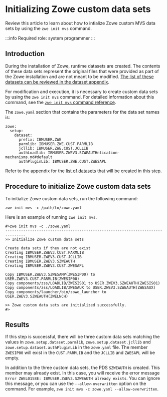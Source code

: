 
# Initializing Zowe custom data sets

Review this article to learn about how to intialize Zowe custom MVS data sets by using the `zwe init mvs` command. 

:::info Required role: system programmer
:::

## Introduction

During the installation of Zowe, runtime datasets are created. The contents of these data sets represent the original files that were provided as part of the Zowe installation and are not meant to be modified. [The list of these datasets can be reviewed in the dataset appendix](../appendix/server-datasets.md).

For modification and execution, it is necessary to create custom data sets by using the `zwe init mvs` command. For detailed information about this command, see the [`zwe init mvs` command reference](../appendix/zwe_server_command_reference/zwe/init/zwe-init-mvs.md).

The `zowe.yaml` section that contains the parameters for the data set names is:

```
zowe:
  setup:
    dataset:
      prefix: IBMUSER.ZWE
      parmlib: IBMUSER.ZWE.CUST.PARMLIB
      jcllib: IBMUSER.ZWE.CUST.JCLLIB
      authLoadlib: IBMUSER.ZWEV3.SZWEAUTHntication-mechanisms.md#default
      authPluginLib: IBMUSER.ZWE.CUST.ZWESAPL
```

Refer to the appendix for the [list of datasets](../appendix/server-datasets.md#custom-data-sets) that will be created in this step.

## Procedure to initialize Zowe custom data sets

To initialize Zowe custom data sets, run the following command: 

```
zwe init mvs -c /path/to/zowe.yaml
```

Here is an example of running `zwe init mvs`.  

```
#>zwe init mvs -c ./zowe.yaml
-------------------------------------------------------------------------------
>> Initialize Zowe custom data sets

Create data sets if they are not exist
Creating IBMUSER.ZWEV3.CUST.PARMLIB
Creating IBMUSER.ZWEV3.CUST.JCLLIB
Creating IBMUSER.ZWEV3.SZWEAUTH
Creating IBMUSER.ZWEV3.CUST.ZWESAPL

Copy IBMUSER.ZWEV3.SZWESAMP(ZWESIP00) to USER.ZWEV3.CUST.PARMLIB(ZWESIP00)
Copy components/zss/LOADLIB/ZWESIS01 to USER.ZWEV3.SZWEAUTH(ZWESIS01)
Copy components/zss/LOADLIB/ZWESAUX to USER.ZWEV3.SZWEAUTH(ZWESAUX)
Copy components/launcher/bin/zowe_launcher to USER.ZWEV3.SZWEAUTH(ZWELNCH)

>> Zowe custom data sets are initialized successfully.
#>
```

## Results

If this step is successful, there will be three custom data sets matching the values in `zowe.setup.dataset.parmlib`, `zowe.setup.dataset.jcllib` and `zowe.setup.dataset.authPluginLib` in the `zowe.yaml` file. The member `ZWESIP00` will exist in the `CUST.PARMLIB` and the `JCLLIB` and `ZWESAPL` will be empty.

In addition to the three custom data sets, the PDS `SZWEAUTH` is created. This member may already exist. In this case, you will receive the error message `Error ZWEL0158E: IBMUSER.ZWEV3.SZWEAUTH already exists`. You can ignore this message, or you can use the `--allow-overwritten` option on the command. For example, `zwe init mvs -c zowe.yaml --allow-overwritten`.

